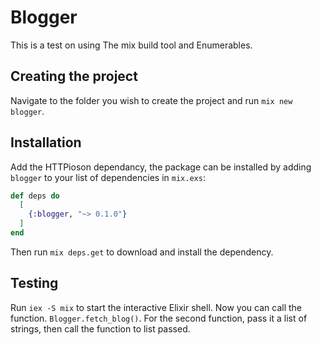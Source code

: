 # Blogger

This is a test on using The mix build tool and Enumerables.

## Creating the project

Navigate to the folder you wish to create the project and run `mix new blogger`.

## Installation

Add the HTTPioson dependancy, the package can be installed by adding `blogger` to your list of dependencies in `mix.exs`:

```elixir
def deps do
  [
    {:blogger, "~> 0.1.0"}
  ]
end
```
Then run `mix deps.get` to download and install the dependency.

## Testing

Run `iex -S mix` to start the interactive Elixir shell. Now you can call the function. `Blogger.fetch_blog()`.
For the second function, pass it a list of strings, then call the function to list passed.
